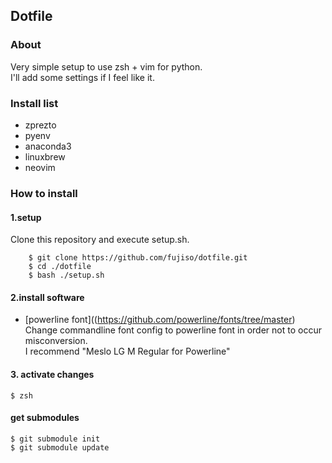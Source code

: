 ## Dotfile

### About
Very simple setup to use zsh + vim for python.  
I'll add some settings if I feel like it.  

### Install list
* zprezto
* pyenv
* anaconda3
* linuxbrew
* neovim

### How to install
#### 1.setup
Clone this repository and execute setup.sh.

```shell
    $ git clone https://github.com/fujiso/dotfile.git
    $ cd ./dotfile
    $ bash ./setup.sh
```

#### 2.install software
* [powerline font]((https://github.com/powerline/fonts/tree/master)  
Change commandline font config to powerline font in order not to occur misconversion.   
I recommend "Meslo LG M Regular for Powerline"   


#### 3. activate changes
    $ zsh

#### get submodules
    $ git submodule init
    $ git submodule update
